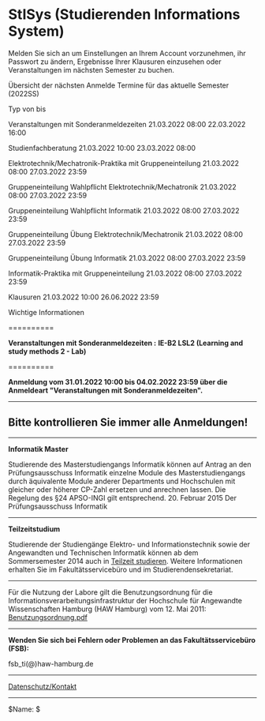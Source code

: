 StISys (Studierenden Informations System)
==========

Melden Sie sich an um Einstellungen an Ihrem Account vorzunehmen, ihr Passwort zu ändern, Ergebnisse Ihrer Klausuren einzusehen oder Veranstaltungen im nächsten Semester zu buchen.

 Übersicht der nächsten Anmelde Termine für das aktuelle Semester (2022SS)

Typ von bis

Veranstaltungen mit Sonderanmeldezeiten 21.03.2022 08:00 22.03.2022 16:00

Studienfachberatung 21.03.2022 10:00 23.03.2022 08:00

Elektrotechnik/Mechatronik-Praktika mit Gruppeneinteilung 21.03.2022 08:00 27.03.2022 23:59

Gruppeneinteilung Wahlpflicht Elektrotechnik/Mechatronik 21.03.2022 08:00 27.03.2022 23:59

Gruppeneinteilung Wahlpflicht Informatik 21.03.2022 08:00 27.03.2022 23:59

Gruppeneinteilung Übung Elektrotechnik/Mechatronik 21.03.2022 08:00 27.03.2022 23:59

Gruppeneinteilung Übung Informatik 21.03.2022 08:00 27.03.2022 23:59

Informatik-Praktika mit Gruppeneinteilung 21.03.2022 08:00 27.03.2022 23:59

Klausuren 21.03.2022 10:00 26.06.2022 23:59

 Wichtige Informationen

==========

**Veranstaltungen mit Sonderanmeldezeiten :**
**IE-B2 LSL2 (Learning and study methods 2 - Lab)**

==========

**Anmeldung vom 31.01.2022 10:00 bis 04.02.2022 23:59 über die Anmeldeart "Veranstaltungen mit Sonderanmeldezeiten".**

---

**Bitte kontrollieren Sie immer alle Anmeldungen!**
----------

---

**Informatik Master**

Studierende des Masterstudiengangs Informatik können auf Antrag an den Prüfungsausschuss Informatik einzelne Module des Masterstudiengangs durch äquivalente Module anderer Departments und Hochschulen mit gleicher oder höherer CP-Zahl ersetzen und anrechnen lassen. Die Regelung des §24 APSO-INGI gilt entsprechend.
20. Februar 2015
 Der Prüfungsausschuss Informatik

---

**Teilzeitstudium**

Studierende der Studiengänge Elektro- und Informationstechnik sowie der Angewandten und Technischen Informatik können ab dem Sommersemester 2014 auch in [Teilzeit studieren](http://www.haw-hamburg.de/teilzeitstudium.html). Weitere Informationen erhalten Sie im Fakultätsservicebüro und im Studierendensekretariat.

---

 Für die Nutzung der Labore gilt die Benutzungsordnung für die Informationsverarbeitungsinfrastruktur
der Hochschule für Angewandte Wissenschaften Hamburg (HAW Hamburg) vom 12. Mai 2011: [Benutzungsordnung.pdf](http://www.haw-hamburg.de/fileadmin/user_upload/ITSC/pdf/Benutzerordnung.pdf)

---

**Wenden Sie sich bei Fehlern oder Problemen an das Fakultätsservicebüro (FSB):**

 fsb\_ti(@)haw-hamburg.de

---
[Datenschutz/Kontakt](/datenschutz.html)

---

$Name: $
